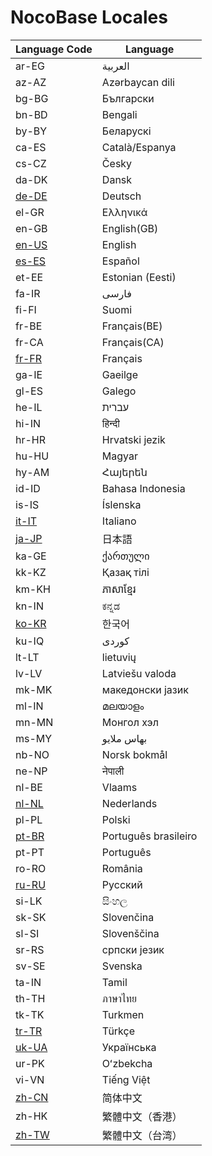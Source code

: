# NocoBase Locales

| Language Code | Language       |
| ------------- | -------------- |
| ar-EG         | العربية        |
| az-AZ         | Azərbaycan dili |
| bg-BG         | Български      |
| bn-BD         | Bengali        |
| by-BY         | Беларускі      |
| ca-ES         | Сatalà/Espanya |
| cs-CZ         | Česky          |
| da-DK         | Dansk          |
| [de-DE](./de-DE.json)         | Deutsch        |
| el-GR         | Ελληνικά       |
| en-GB         | English(GB)    |
| [en-US](./en-US.json)         | English        |
| [es-ES](./es-ES.json)         | Español        |
| et-EE         | Estonian (Eesti) |
| fa-IR         | فارسی          |
| fi-FI         | Suomi          |
| fr-BE         | Français(BE)   |
| fr-CA         | Français(CA)   |
| [fr-FR](./fr-FR.json)         | Français       |
| ga-IE         | Gaeilge        |
| gl-ES         | Galego         |
| he-IL         | עברית          |
| hi-IN         | हिन्दी         |
| hr-HR         | Hrvatski jezik |
| hu-HU         | Magyar         |
| hy-AM         | Հայերեն        |
| id-ID         | Bahasa Indonesia |
| is-IS         | Íslenska       |
| [it-IT](./it-IT.json)         | Italiano       |
| [ja-JP](./ja-JP.json)         | 日本語         |
| ka-GE         | ქართული        |
| kk-KZ         | Қазақ тілі     |
| km-KH         | ភាសាខ្មែរ     |
| kn-IN         | ಕನ್ನಡ          |
| [ko-KR](./ko-KR.json)         | 한국어         |
| ku-IQ         | کوردی          |
| lt-LT         | lietuvių       |
| lv-LV         | Latviešu valoda |
| mk-MK         | македонски јазик |
| ml-IN         | മലയാളം        |
| mn-MN         | Монгол хэл     |
| ms-MY         | بهاس ملايو     |
| nb-NO         | Norsk bokmål   |
| ne-NP         | नेपाली         |
| nl-BE         | Vlaams         |
| [nl-NL](./nl-NL.json)         | Nederlands     |
| pl-PL         | Polski         |
| [pt-BR](./pt-BR.json)         | Português brasileiro |
| pt-PT         | Português      |
| ro-RO         | România        |
| [ru-RU](./ru-RU.json)         | Русский        |
| si-LK         | සිංහල         |
| sk-SK         | Slovenčina     |
| sl-SI         | Slovenščina    |
| sr-RS         | српски језик   |
| sv-SE         | Svenska        |
| ta-IN         | Tamil          |
| th-TH         | ภาษาไทย       |
| tk-TK         | Turkmen        |
| [tr-TR](./tr-TR.json)         | Türkçe         |
| [uk-UA](./uk-UA.json)         | Українська     |
| ur-PK         | Oʻzbekcha      |
| vi-VN         | Tiếng Việt     |
| [zh-CN](./zh-CN.json)         | 简体中文       |
| zh-HK         | 繁體中文（香港） |
| [zh-TW](./zh-TW.json)         | 繁體中文（台湾） |
